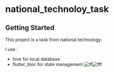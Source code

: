# national_technoloy_task



## Getting Started

This project is a task from national technology.

I use : 
   -  hive for local database
   -  flutter_bloc for state management
![ff](https://github.com/user-attachments/assets/f178449a-f068-45d4-a774-9734f2801193)![fff](https://github.com/user-attachments/assets/8080ac2b-977d-49e1-8798-2aa872c94794)


